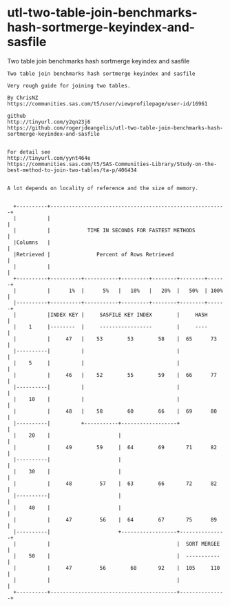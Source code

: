 # utl-two-table-join-benchmarks-hash-sortmerge-keyindex-and-sasfile
Two table join benchmarks hash sortmerge keyindex and sasfile 

    Two table join benchmarks hash sortmerge keyindex and sasfile                                                         
                                                                                                                          
    Very rough guide for joining two tables.                                                                              
                                                                                                                          
    By ChrisNZ                                                                                                            
    https://communities.sas.com/t5/user/viewprofilepage/user-id/16961                                                     
                                                                                                                          
    github                                                                                                                
    http://tinyurl.com/y2qn23j6                                                                                           
    https://github.com/rogerjdeangelis/utl-two-table-join-benchmarks-hash-sortmerge-keyindex-and-sasfile                  
                                                                                                                          
                                                                                                                          
    For detail see                                                                                                        
    http://tinyurl.com/yynt464e                                                                                           
    https://communities.sas.com/t5/SAS-Communities-Library/Study-on-the-best-method-to-join-two-tables/ta-p/406434        
                                                                                                                          
                                                                                                                          
    A lot depends on locality of reference and the size of memory.                                                        
                                                                                                                          
                                                                                                                          
      +----------+---------------------------------------------------------+                                              
      |          |                                                         |                                              
      |          |            TIME IN SECONDS FOR FASTEST METHODS          |                                              
      |Columns   |                                                         |                                              
      |Retrieved |               Percent of Rows Retrieved                 |                                              
      |          |                                                         |                                              
      +----------+----------+-----------+---------+--------+--------+------+                                              
      |          |      1%  |      5%   |   10%   |   20%  |   50%  | 100% |                                              
      |----------+----------+-----------+---------+--------+--------+------+                                              
      |          |INDEX KEY |     SASFILE KEY INDEX        |     HASH      |                                              
      |    1     |--------  |     -----------------        |     ----      |                                              
      |          |     47   |    53        53        58    |  65      73   |                                              
      |----------|          |                              |               |                                              
      |    5     |          |                              |               |                                              
      |          |     46   |    52        55        59    |  66      77   |                                              
      |----------|          |                              |               |                                              
      |    10    |          |                              |               |                                              
      |          |     48   |    58        60        66    |  69      80   |                                              
      |----------|          +-----------+------------------+               |                                              
      |    20    |                      |                                  |                                              
      |          |     49        59     |  64        69       71      82   |                                              
      |----------|                      |                                  |                                              
      |    30    |                      |                                  |                                              
      |          |     48         57    |  63        66       72      82   |                                              
      |----------|                      |                                  |                                              
      |    40    |                      |                                  |                                              
      |          |     47         56    |  64        67       75      89   |                                              
      |----------|                      +------------------+---------------+                                              
      |          |                                         |  SORT MERGEE  |                                              
      |    50    |                                         |  -----------  |                                              
      |          |     47         56        68       92    |  105     110  |                                              
      |          |                                         |               |                                              
      +----------+-----------------------------------------+---------------+                                              
                                                                                                                          
                                                                                                                          
